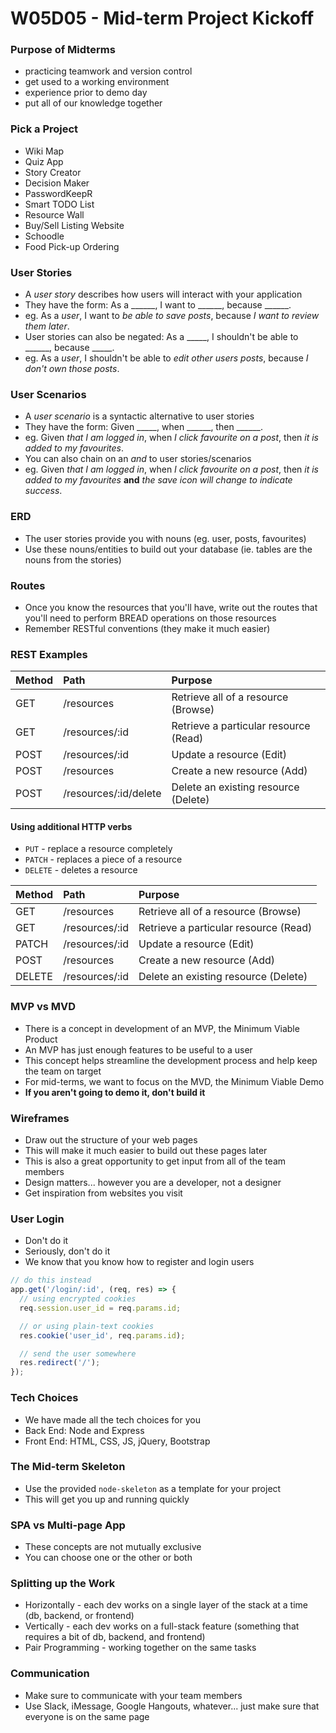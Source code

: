 # W05D05 - Mid-term Project Kickoff

### Purpose of Midterms
* practicing teamwork and version control
* get used to a working environment
* experience prior to demo day
* put all of our knowledge together

### Pick a Project
- Wiki Map
- Quiz App
- Story Creator
- Decision Maker
- PasswordKeepR
- Smart TODO List
- Resource Wall
- Buy/Sell Listing Website
- Schoodle
- Food Pick-up Ordering

### User Stories
- A _user story_ describes how users will interact with your application
- They have the form: As a ______, I want to ______, because ______.
- eg. As a _user_, I want to _be able to save posts_, because _I want to review them later_.
- User stories can also be negated: As a _____, I shouldn't be able to ______, because _____.
- eg. As a _user_, I shouldn't be able to _edit other users posts_, because _I don't own those posts_.

### User Scenarios
- A _user scenario_ is a syntactic alternative to user stories
- They have the form: Given _____, when ______, then ______.
- eg. Given _that I am logged in_, when _I click favourite on a post_, then _it is added to my favourites_.
- You can also chain on an _and_ to user stories/scenarios
- eg. Given _that I am logged in_, when _I click favourite on a post_, then _it is added to my favourites_ **and** _the save icon will change to indicate success_.

### ERD
- The user stories provide you with nouns (eg. user, posts, favourites)
- Use these nouns/entities to build out your database (ie. tables are the nouns from the stories)

### Routes
- Once you know the resources that you'll have, write out the routes that you'll need to perform BREAD operations on those resources
- Remember RESTful conventions (they make it much easier)

### REST Examples  

| **Method** | **Path** | **Purpose** |
|:---|:---|:---|
| GET | /resources | Retrieve all of a resource (Browse) |
| GET | /resources/:id | Retrieve a particular resource (Read) |
| POST | /resources/:id | Update a resource (Edit) |
| POST | /resources | Create a new resource (Add) |
| POST | /resources/:id/delete | Delete an existing resource (Delete) |

#### Using additional HTTP verbs
* `PUT` - replace a resource completely  
* `PATCH` - replaces a piece of a resource  
* `DELETE` - deletes a resource  

| **Method** | **Path** | **Purpose** |
|:---|:---|:---|
| GET | /resources | Retrieve all of a resource (Browse) |
| GET | /resources/:id | Retrieve a particular resource (Read) |
| PATCH | /resources/:id | Update a resource (Edit) |
| POST | /resources | Create a new resource (Add) |
| DELETE | /resources/:id | Delete an existing resource (Delete) |

### MVP vs MVD
- There is a concept in development of an MVP, the Minimum Viable Product
- An MVP has just enough features to be useful to a user
- This concept helps streamline the development process and help keep the team on target
- For mid-terms, we want to focus on the MVD, the Minimum Viable Demo
- **If you aren't going to demo it, don't build it**

### Wireframes
- Draw out the structure of your web pages
- This will make it much easier to build out these pages later
- This is also a great opportunity to get input from all of the team members
- Design matters... however you are a developer, not a designer
- Get inspiration from websites you visit

### User Login
- Don't do it
- Seriously, don't do it
- We know that you know how to register and login users

```js
// do this instead
app.get('/login/:id', (req, res) => {
  // using encrypted cookies
  req.session.user_id = req.params.id;

  // or using plain-text cookies
  res.cookie('user_id', req.params.id);

  // send the user somewhere
  res.redirect('/');
});
```

### Tech Choices
- We have made all the tech choices for you
- Back End: Node and Express
- Front End: HTML, CSS, JS, jQuery, Bootstrap

### The Mid-term Skeleton
- Use the provided `node-skeleton` as a template for your project
- This will get you up and running quickly

### SPA vs Multi-page App
- These concepts are not mutually exclusive
- You can choose one or the other or both

### Splitting up the Work
- Horizontally - each dev works on a single layer of the stack at a time (db, backend, or frontend)
- Vertically - each dev works on a full-stack feature (something that requires a bit of db, backend, and frontend)
- Pair Programming - working together on the same tasks

### Communication
- Make sure to communicate with your team members
- Use Slack, iMessage, Google Hangouts, whatever... just make sure that everyone is on the same page
